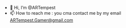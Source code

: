 - 👋 Hi, I’m @ARTempest
- 📫 How to reach me : you cma contact me by my email ARTempest.Gamer@gmail.com


<!---
ARTempest/ARTempest is a ✨ special ✨ repository because its `README.md` (this file) appears on your GitHub profile.
You can click the Preview link to take a look at your changes.
--->
